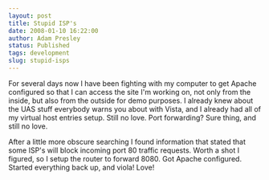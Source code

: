 ```yaml
---
layout: post
title: Stupid ISP's
date: 2008-01-10 16:22:00
author: Adam Presley
status: Published
tags: development
slug: stupid-isps
---
```


For several days now I have been fighting with my computer to get Apache
configured so that I can access the site I'm working on, not only from
the inside, but also from the outside for demo purposes. I already knew
about the UAS stuff everybody warns you about with Vista, and I already
had all of my virtual host entries setup. Still no love. Port
forwarding? Sure thing, and still no love.

After a little more obscure searching I found information that stated
that some ISP's will block incoming port 80 traffic requests. Worth a
shot I figured, so I setup the router to forward 8080. Got Apache
configured. Started everything back up, and viola! Love!
